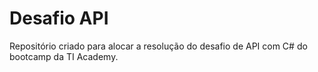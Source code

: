 # Desafio API
Repositório criado para alocar a resolução do desafio de API com C# do bootcamp da TI Academy.
